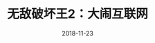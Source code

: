 ---
layout: page
title: 无敌破坏王2：大闹互联网
description: >
  有意思的搞笑动画片。
category: 电影
img: assets/img/movie/before2020/无敌破坏王2.webp
star: 4
date: 2018-11-23
---